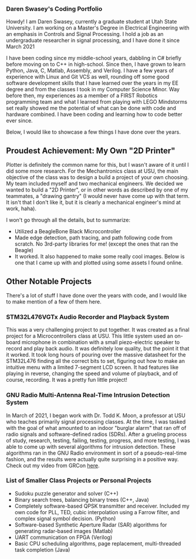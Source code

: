 ### Daren Swasey's Coding Portfolio

Howdy! I am Daren Swasey, currently a graduate student at Utah State University. I am working on a Master's Degree in Electrical Engineering with an emphasis in Controls and Signal Processing. I hold a job as an undergraduate researcher in signal processing, and I have done it since March 2021

I have been coding since my middle-school years, dabbling in C# briefly before moving on to C++ in high-school. Since then, I have grown to learn Python, Java, C, Matlab, Assembly, and Verilog. I have a few years of experience with Linux and Git VCS as well, rounding off some good software development skills that I have learned over the years in my EE degree and from the classes I took in my Computer Science Minor. Way before then, my experiences as a member of a FIRST Robotics programming team and what I learned from playing with LEGO Mindstorms set really showed me the potential of what can be done with code and hardware combined. I have been coding and learning how to code better ever since.

Below, I would like to showcase a few things I have done over the years.

## Proudest Achievement: My Own "2D Printer"
<!-- insert image of 2D printer results -->
Plotter is definitely the common name for this, but I wasn't aware of it until I did some more research. For the Mechantronics class at USU, the main objective of the class was to design a build a project of your own choosing. My team included myself and two mechanical engineers. We decided we wanted to build a "2D Printer", or in other words as described by one of my teammates, a "drawing gantry" (I would never have come up with that term. It isn't that I don't like it, but it is clearly a mechanical engineer's mind at work, haha).

I won't go through all the details, but to summarize:
- Utilized a BeagleBone Black Microcontroller
- Made edge detection, path tracing, and path following code from scratch. No 3rd-party libraries for me! (except   the ones that ran the Beagle)
- It worked. It also happened to make some really cool images. Below is one that I came up with and plotted using some assets I found online.

<!-- Show the LotR image -->

## Other Notable Projects
There's a lot of stuff I have done over the years with code, and I would like to make mention of a few of them here.

### STM32L476VGTx Audio Recorder and Playback System
This was a very challenging project to put together. It was created as a final project for a Microcontrollers class at USU. This little system used an on-board microphone in combination with a small piezo-electric speaker to record and play back audio. It was definitely low quality, but the point it that it worked. It took long hours of pouring over the massive datasheet for the STM32L476 finding all the correct bits to set, figuring out how to make an intuitive menu with a limited 7-segment LCD screen. It had features like playing in reverse, changing the speed and volume of playback, and of course, recording. It was a pretty fun little project!

### GNU Radio Multi-Antenna Real-Time Intrusion Detection System
In March of 2021, I began work with Dr. Todd K. Moon, a professor at USU who teaches primarily signal processing classes. At the time, I was tasked with the goal of what amounted to an indoor "burglar alarm" that ran off of radio signals and software-defined radios (SDRs). After a grueling process of study, research, testing, failing, testing, progress, and more testing, I was able to come up with several algorithms for intrusion detection. These algorithms ran in the GNU Radio environment in sort of a pseudo-real-time fashion, and the results were actually quite surprising in a positive way. Check out my video from GRCon [here](https://www.youtube.com/watch?v=JcKWgyM55To&t=1s).

### List of Smaller Class Projects or Personal Projects
- Sudoku puzzle generator and solver (C++)
- Binary search trees, balancing binary trees (C++, Java)
- Completely software-based QPSK transmitter and receiver. Included my own code for PLL, TED, cubic interpolation using a Farrow filter, and complex signal symbol decision. (Python)
- Software-based Synthetic Aperture Radar (SAR) algorithms for generating radar-based images (Matlab)
- UART communication on FPGA (Verilog)
- Basic CPU scheduling algorithms, page replacement, multi-threaded task completion (Java)
<!--
**dswasey9608/dswasey9608** is a ✨ _special_ ✨ repository because its `README.md` (this file) appears on your GitHub profile.

Here are some ideas to get you started:

- 🔭 I’m currently working on ...
- 🌱 I’m currently learning ...
- 👯 I’m looking to collaborate on ...
- 🤔 I’m looking for help with ...
- 💬 Ask me about ...
- 📫 How to reach me: ...
- 😄 Pronouns: ...
- ⚡ Fun fact: ...

Outline:

- Short intro to myself
- Backstory of how I came to be an EE and software developer
- List of skills and favorite things to do in code
- List of my favorite projects
  - Show images of the absolute best
  - Keep images of others in a folder on GitHub
-->
